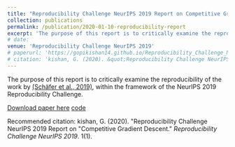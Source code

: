 ```yaml
---
title: "Reproducibility Challenge NeurIPS 2019 Report on Competitive Gradient Descent"
collection: publications
permalink: /publication/2020-01-10-reproducibility-report
excerpt: 'The purpose of this report is to critically examine the reproducibility of the work by Schäfer et al., 2019), within the framework of the NeurIPS 2019 Reproducibility Challenge.'
# date: 
venue: 'Reproducibility Challenge NeurIPS 2019'
# paperurl: 'https://gopikishan14.github.io/Reproducibility_Challenge_NeurIPS_2019/index.html'
# citation: 'kishan, G. (2020). &quot;Reproducibility Challenge NeurIPS 2019 Report on "Competitive Gradient Descent.&quot; <i>Reproducibility Challenge NeurIPS 2019</i>. 1(1).'
---
```

The purpose of this report is to critically examine the reproducibility of the
work by [(Schäfer et al., 2019)](https://arxiv.org/abs/1905.12103), within the framework of the NeurIPS 2019 Reproducibility Challenge.

[Download paper here](https://gopikishan14.github.io/Reproducibility_Challenge_NeurIPS_2019/index.html)
[code](https://github.com/GopiKishan14/Reproducibility_Challenge_NeurIPS_2019)

Recommended citation: kishan, G. (2020). "Reproducibility Challenge NeurIPS 2019 Report on
"Competitive Gradient Descent." <i>Reproducibility Challenge NeurIPS 2019</i>. 1(1).